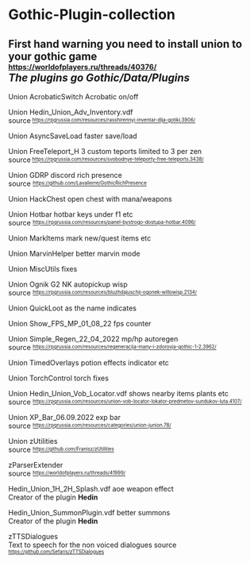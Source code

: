 # Gothic-Plugin-collection
## First hand warning you need to install union to your gothic game </br> <sup><sub>https://worldofplayers.ru/threads/40376/</sub></sup></br><i>The plugins go Gothic/Data/Plugins</i>
Union AcrobaticSwitch Acrobatic on/off

Union Hedin_Union_Adv_Inventory.vdf
</br>  source<sup><sub> https://rpgrussia.com/resources/rasshirennyj-inventar-dlja-gotiki.3906/</sub></sup>
  
Union AsyncSaveLoad faster save/load

Union FreeTeleport_H 3 custom teports limited to 3 per zen
 </br> source<sup><sub> https://rpgrussia.com/resources/svobodnye-teleporty-free-teleports.3438/</sub></sup>
  
Union GDRP discord rich presence</br>
  source <sup><sub>https://github.com/Lavalierre/GothicRichPresence</sub></sup>
  
Union HackChest open chest with mana/weapons

Union Hotbar hotbar keys under f1 etc</br>
  source <sup><sub>https://rpgrussia.com/resources/panel-bystrogo-dostupa-hotbar.4096/</sub></sup>
  
Union MarkItems mark new/quest items etc

Union MarvinHelper better marvin mode

Union MiscUtils fixes

Union Ognik G2 NK autopickup wisp </br>
  source <sup><sub>https://rpgrussia.com/resources/bluzhdajuschij-ogonek-willowisp.2134/</sub></sup>
  
Union QuickLoot as the name indicates

Union Show_FPS_MP_01_08_22 fps counter

Union Simple_Regen_22_04_2022 mp/hp autoregen</br>
  source <sup><sub>https://rpgrussia.com/resources/regeneracija-many-i-zdorovja-gothic-1-2.3962/</sub></sup>
  
Union TimedOverlays potion effects indicator etc

Union TorchControl torch fixes

Union Hedin_Union_Vob_Locator.vdf shows nearby items plants etc</br>
  source <sup><sub>https://rpgrussia.com/resources/union-vob-locator-lokator-predmetov-sundukov-luta.4107/</sub></sup>
  
Union XP_Bar_06.09.2022 exp bar</br>
  source <sup><sub>https://rpgrussia.com/resources/categories/union-junion.78/</sub></sup>
  
Union zUtilities</br>
  source <sup><sub>https://github.com/Franisz/zUtilities</sub></sup>
  
zParserExtender</br>
  source <sup><sub>https://worldofplayers.ru/threads/41999/</sub></sup>
  
Hedin_Union_1H_2H_Splash.vdf aoe weapon effect </br>
  Creator of the plugin <b>Hedin</b>
  
Hedin_Union_SummonPlugin.vdf better summons </br>
  Creator of the plugin <b>Hedin</b></br>
  
zTTSDialogues</br>Text to speech for the non voiced dialogues
  source <sup><sub>https://github.com/Sefaris/zTTSDialogues</sub></sup>
  
